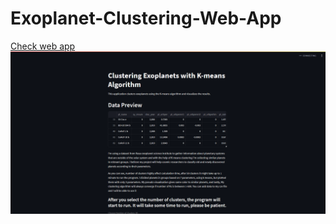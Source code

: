 # Exoplanet-Clustering-Web-App

<a href="https://luka-gorgadze-exoplanet-clustering.streamlit.app/">Check web app</a>
<img src="https://github.com/LukeGorgadze/Exoplanet-Clustering-Web-App/blob/main/imgs/screen.png"/>
